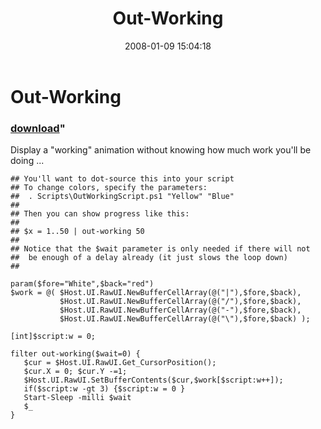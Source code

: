 ﻿---
pid:            105
parent:         0
children:       
poster:         Joel Bennett
title:          Out-Working
date:           2008-01-09 15:04:18
format:         posh
---

# Out-Working

### [download](105.ps1)"

Display a "working" animation without knowing how much work you'll be doing ...

```posh
## You'll want to dot-source this into your script
## To change colors, specify the parameters: 
##  . Scripts\OutWorkingScript.ps1 "Yellow" "Blue"
##
## Then you can show progress like this:
##
## $x = 1..50 | out-working 50
##
## Notice that the $wait parameter is only needed if there will not
##  be enough of a delay already (it just slows the loop down)
##

param($fore="White",$back="red")
$work = @( $Host.UI.RawUI.NewBufferCellArray(@("|"),$fore,$back),
           $Host.UI.RawUI.NewBufferCellArray(@("/"),$fore,$back),
           $Host.UI.RawUI.NewBufferCellArray(@("-"),$fore,$back),
           $Host.UI.RawUI.NewBufferCellArray(@("\"),$fore,$back) );

[int]$script:w = 0;

filter out-working($wait=0) {
   $cur = $Host.UI.RawUI.Get_CursorPosition(); 
   $cur.X = 0; $cur.Y -=1;
   $Host.UI.RawUI.SetBufferContents($cur,$work[$script:w++]);
   if($script:w -gt 3) {$script:w = 0 }
   Start-Sleep -milli $wait
   $_
}            


```

